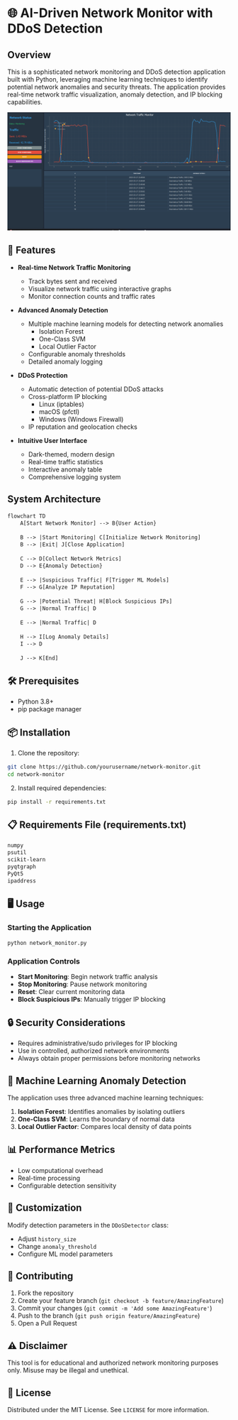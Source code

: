# 🌐 AI-Driven Network Monitor with DDoS Detection

## Overview

This is a sophisticated network monitoring and DDoS detection application built with Python, leveraging machine learning techniques to identify potential network anomalies and security threats. The application provides real-time network traffic visualization, anomaly detection, and IP blocking capabilities.

![Network Monitor Screenshot](screenshot.png)  <!-- Replace with an actual screenshot when available -->

## 🚀 Features

- **Real-time Network Traffic Monitoring**
  - Track bytes sent and received
  - Visualize network traffic using interactive graphs
  - Monitor connection counts and traffic rates

- **Advanced Anomaly Detection**
  - Multiple machine learning models for detecting network anomalies
    - Isolation Forest
    - One-Class SVM
    - Local Outlier Factor
  - Configurable anomaly thresholds
  - Detailed anomaly logging

- **DDoS Protection**
  - Automatic detection of potential DDoS attacks
  - Cross-platform IP blocking
    - Linux (iptables)
    - macOS (pfctl)
    - Windows (Windows Firewall)
  - IP reputation and geolocation checks

- **Intuitive User Interface**
  - Dark-themed, modern design
  - Real-time traffic statistics
  - Interactive anomaly table
  - Comprehensive logging system

## System Architecture

```mermaid
flowchart TD
    A[Start Network Monitor] --> B{User Action}
    
    B --> |Start Monitoring| C[Initialize Network Monitoring]
    B --> |Exit| J[Close Application]
    
    C --> D[Collect Network Metrics]
    D --> E{Anomaly Detection}
    
    E --> |Suspicious Traffic| F[Trigger ML Models]
    F --> G[Analyze IP Reputation]
    
    G --> |Potential Threat| H[Block Suspicious IPs]
    G --> |Normal Traffic| D
    
    E --> |Normal Traffic| D
    
    H --> I[Log Anomaly Details]
    I --> D
    
    J --> K[End]
```
## 🛠 Prerequisites

- Python 3.8+
- pip package manager

## 📦 Installation

1. Clone the repository:
```bash
git clone https://github.com/yourusername/network-monitor.git
cd network-monitor
```

2. Install required dependencies:
```bash
pip install -r requirements.txt
```

## 📋 Requirements File (requirements.txt)
```
numpy
psutil
scikit-learn
pyqtgraph
PyQt5
ipaddress
```

## 🖥 Usage

### Starting the Application
```bash
python network_monitor.py
```

### Application Controls
- **Start Monitoring**: Begin network traffic analysis
- **Stop Monitoring**: Pause network monitoring
- **Reset**: Clear current monitoring data
- **Block Suspicious IPs**: Manually trigger IP blocking

## 🔒 Security Considerations

- Requires administrative/sudo privileges for IP blocking
- Use in controlled, authorized network environments
- Always obtain proper permissions before monitoring networks

## 🤖 Machine Learning Anomaly Detection

The application uses three advanced machine learning techniques:
1. **Isolation Forest**: Identifies anomalies by isolating outliers
2. **One-Class SVM**: Learns the boundary of normal data
3. **Local Outlier Factor**: Compares local density of data points

## 📊 Performance Metrics

- Low computational overhead
- Real-time processing
- Configurable detection sensitivity

## 🔧 Customization

Modify detection parameters in the `DDoSDetector` class:
- Adjust `history_size`
- Change `anomaly_threshold`
- Configure ML model parameters

## 🤝 Contributing

1. Fork the repository
2. Create your feature branch (`git checkout -b feature/AmazingFeature`)
3. Commit your changes (`git commit -m 'Add some AmazingFeature'`)
4. Push to the branch (`git push origin feature/AmazingFeature`)
5. Open a Pull Request

## ⚠️ Disclaimer

This tool is for educational and authorized network monitoring purposes only. Misuse may be illegal and unethical.

## 📄 License

Distributed under the MIT License. See `LICENSE` for more information.
